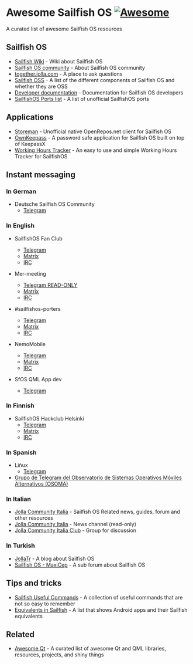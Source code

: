 # Awesome Sailfish OS [![Awesome](https://awesome.re/badge.svg)](https://awesome.re)

A curated list of awesome Sailfish OS resources

## Sailfish OS

* [Sailfish Wiki](https://sailfishos.org/about/) - Wiki about Sailfish OS
* [Sailfish OS community](https://sailfishos.org/community/) - About Sailfish OS
  community
* [together.jolla.com](https://together.jolla.com/questions/) - A place to ask
  questions
* [Sailfish OSS](https://wiki.merproject.org/wiki/SailfishOSS) - A list of the
  different components of Sailfish OS and whether they are OSS
* [Developer documentation](https://sailfishos.org/wiki/SailfishOS) -
  Documentation for Sailfish OS developers
* [SailfishOS Ports list](https://wiki.merproject.org/wiki/Adaptations/libhybris) -
  A list of unofficial SailfishOS ports

## Applications

* [Storeman](https://github.com/mentaljam/harbour-storeman) - Unofficial native
  OpenRepos.net client for Sailfish OS
* [OwnKeepass](https://github.com/jobe-m/ownkeepass) - A password safe
  application for Sailfish OS built on top of KeepassX
* [Working Hours Tracker](https://wht.olpe.fi/) - An easy to use and simple
  Working Hours Tracker for SailfishOS

## Instant messaging

### In German
 * Deutsche Sailfish OS Community
    * [Telegram](https://telegram.me/joinchat/CCMYXQnxqdq5v1lue-5aBQ)

### In English

* SailfishOS Fan Club
    * [Telegram](https://t.me/joinchat/AWx9iUE-U9qNKNpGgSbd3w)
    * [Matrix](https://riot.im/app/#/room/#jfc:matrix.org )
    * [IRC](https://kiwiirc.com/client/irc.freenode.net:+6697/#jollafanclub)
* Mer-meeting
    * [Telegram READ-ONLY](https://t.me/joinchat/AWx9iQKLefzSQFXQqq_hyw)
    * [Matrix](https://riot.im/app/#/room/#freenode_#mer-meeting)
    * [IRC](https://kiwiirc.com/client/irc.freenode.net:+6697/#Mer-meeting)

* #sailfishos-porters
    * [Telegram](https://t.me/joinchat/AAAAAAlWDbzGlsfrU5DD6A)
    * [Matrix](https://riot.im/app/#/room/#freenode_#sailfishos-porters:matrix.org)
    * [IRC](https://kiwiirc.com/client/irc.freenode.net:+6697/#sailfishos-porters)
* NemoMobile
    * [Telegram](https://t.me/NemoMobile)
    * [Matrix](https://riot.im/app/#/room/#freenode_#nemomobile:matrix.org)
    * [IRC](https://kiwiirc.com/client/irc.freenode.net:+6697/#NemoMobile)
* SfOS QML App dev
    * [Telegram](https://t.me/joinchat/Az9rWwlOc_IF0iv8k-3QRg)

### In Finnish

* SailfishOS Hackclub Helsinki
    * [Telegram](https://telegram.me/joinchat/AWx9iQi71psKR-isKktNTQ)
    * [Matrix](https://riot.im/app/#/room/#sailfishos-hackclub-helsinki:disroot.org)
    * [IRC](https://kiwiirc.com/client/irc.freenode.net:+6697/#sailfish-hackclub-hki)

### In Spanish

* Liñux
    * [Telegram](https://t.me/joinchat/AYOjv0Bp2yQI9r2vW29mPQ)
* [Grupo de Telegram del Observatorio de Sistemas Operativos Móviles Alternativos (OSOMA)](https://t.me/joinchat/Ea-hiUOt0N2tkXuP08TB5A)

### In Italian

* [Jolla Community Italia](https://jollacommunity.it) - Sailfish OS Related news, guides, forum and other resources
* [Jolla Community Italia](https://t.me/jollait) - News channel (read-only)
* [Jolla Community Italia Club](https://t.me/jollaitclub) - Group for discussion

### In Turkish
* [JollaTr](https://jollatr.blogspot.com.tr/) - A blog about Sailfish OS
* [Sailfish OS - MaxiCep](https://www.maxicep.com/forum/kategori/sailfish-os.765/) - A sub forum about Sailfish OS

## Tips and tricks

* [Sailfish Useful Commands](https://github.com/olpeh/sailfish-useful-commands) -
  A collection of useful commands that are not so easy to remember
* [Equivalents in Sailfish](https://github.com/maidis/equivalentsinsailfish) - A list that shows Android apps and their Sailfish equivalents

## Related

* [Awesome Qt](https://github.com/mikalv/awesome-qt-qml/blob/master/README.md) -
  A curated list of awesome Qt and QML libraries, resources, projects, and shiny
  things
